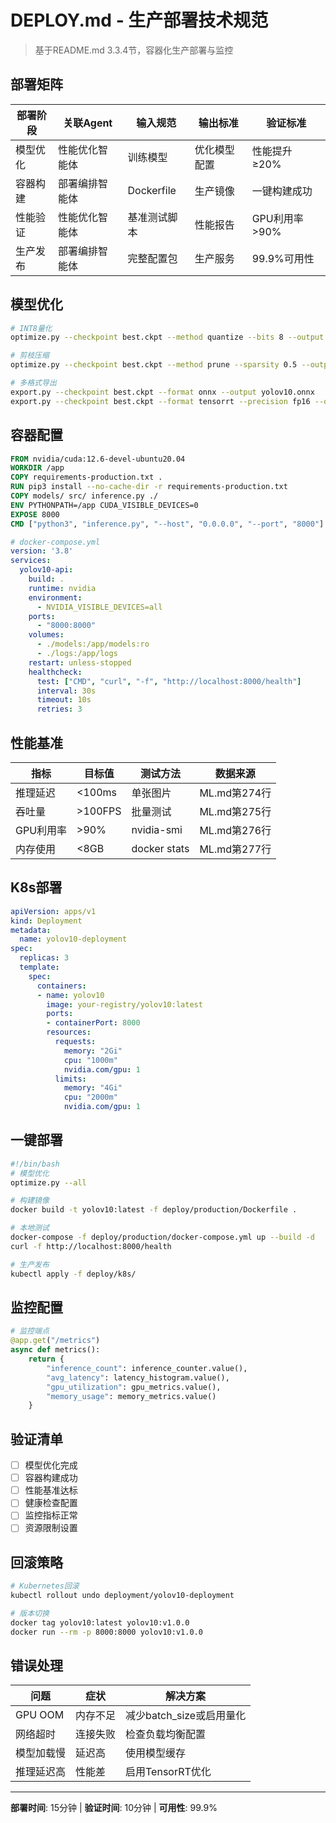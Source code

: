 # DEPLOY.md - 生产部署技术规范

> 基于README.md 3.3.4节，容器化生产部署与监控

## 部署矩阵

| 部署阶段 | 关联Agent | 输入规范 | 输出标准 | 验证标准 |
|----------|-----------|----------|----------|----------|
| 模型优化 | 性能优化智能体 | 训练模型 | 优化模型配置 | 性能提升≥20% |
| 容器构建 | 部署编排智能体 | Dockerfile | 生产镜像 | 一键构建成功 |
| 性能验证 | 性能优化智能体 | 基准测试脚本 | 性能报告 | GPU利用率>90% |
| 生产发布 | 部署编排智能体 | 完整配置包 | 生产服务 | 99.9%可用性 |

## 模型优化

```bash
# INT8量化
optimize.py --checkpoint best.ckpt --method quantize --bits 8 --output yolov10_int8.onnx

# 剪枝压缩
optimize.py --checkpoint best.ckpt --method prune --sparsity 0.5 --output yolov10_pruned.pth

# 多格式导出
export.py --checkpoint best.ckpt --format onnx --output yolov10.onnx
export.py --checkpoint best.ckpt --format tensorrt --precision fp16 --output yolov10_fp16.trt
```

## 容器配置

```dockerfile
FROM nvidia/cuda:12.6-devel-ubuntu20.04
WORKDIR /app
COPY requirements-production.txt .
RUN pip3 install --no-cache-dir -r requirements-production.txt
COPY models/ src/ inference.py ./
ENV PYTHONPATH=/app CUDA_VISIBLE_DEVICES=0
EXPOSE 8000
CMD ["python3", "inference.py", "--host", "0.0.0.0", "--port", "8000"]
```

```yaml
# docker-compose.yml
version: '3.8'
services:
  yolov10-api:
    build: .
    runtime: nvidia
    environment:
      - NVIDIA_VISIBLE_DEVICES=all
    ports:
      - "8000:8000"
    volumes:
      - ./models:/app/models:ro
      - ./logs:/app/logs
    restart: unless-stopped
    healthcheck:
      test: ["CMD", "curl", "-f", "http://localhost:8000/health"]
      interval: 30s
      timeout: 10s
      retries: 3
```

## 性能基准

| 指标 | 目标值 | 测试方法 | 数据来源 |
|------|--------|----------|----------|
| 推理延迟 | <100ms | 单张图片 | ML.md第274行 |
| 吞吐量 | >100FPS | 批量测试 | ML.md第275行 |
| GPU利用率 | >90% | nvidia-smi | ML.md第276行 |
| 内存使用 | <8GB | docker stats | ML.md第277行 |

## K8s部署

```yaml
apiVersion: apps/v1
kind: Deployment
metadata:
  name: yolov10-deployment
spec:
  replicas: 3
  template:
    spec:
      containers:
      - name: yolov10
        image: your-registry/yolov10:latest
        ports:
        - containerPort: 8000
        resources:
          requests:
            memory: "2Gi"
            cpu: "1000m"
            nvidia.com/gpu: 1
          limits:
            memory: "4Gi"
            cpu: "2000m"
            nvidia.com/gpu: 1
```

## 一键部署

```bash
#!/bin/bash
# 模型优化
optimize.py --all

# 构建镜像
docker build -t yolov10:latest -f deploy/production/Dockerfile .

# 本地测试
docker-compose -f deploy/production/docker-compose.yml up --build -d
curl -f http://localhost:8000/health

# 生产发布
kubectl apply -f deploy/k8s/
```

## 监控配置

```python
# 监控端点
@app.get("/metrics")
async def metrics():
    return {
        "inference_count": inference_counter.value(),
        "avg_latency": latency_histogram.value(),
        "gpu_utilization": gpu_metrics.value(),
        "memory_usage": memory_metrics.value()
    }
```

## 验证清单

- [ ] 模型优化完成
- [ ] 容器构建成功
- [ ] 性能基准达标
- [ ] 健康检查配置
- [ ] 监控指标正常
- [ ] 资源限制设置

## 回滚策略

```bash
# Kubernetes回滚
kubectl rollout undo deployment/yolov10-deployment

# 版本切换
docker tag yolov10:latest yolov10:v1.0.0
docker run --rm -p 8000:8000 yolov10:v1.0.0
```

## 错误处理

| 问题 | 症状 | 解决方案 |
|------|------|----------|
| GPU OOM | 内存不足 | 减少batch_size或启用量化 |
| 网络超时 | 连接失败 | 检查负载均衡配置 |
| 模型加载慢 | 延迟高 | 使用模型缓存 |
| 推理延迟高 | 性能差 | 启用TensorRT优化 |

---
**部署时间**: 15分钟 | **验证时间**: 10分钟 | **可用性**: 99.9%